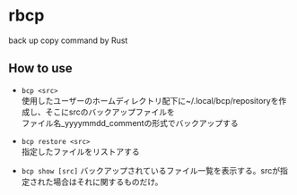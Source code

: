 # rbcp
back up copy command by Rust

## How to use

- `bcp <src>`  
使用したユーザーのホームディレクトリ配下に~/.local/bcp/repositoryを作成し、そこにsrcのバックアップファイルを  
ファイル名_yyyymmdd_commentの形式でバックアップする

- `bcp restore <src> `  
指定したファイルをリストアする

- `bcp show [src]`
バックアップされているファイル一覧を表示する。srcが指定された場合はそれに関するものだけ。

